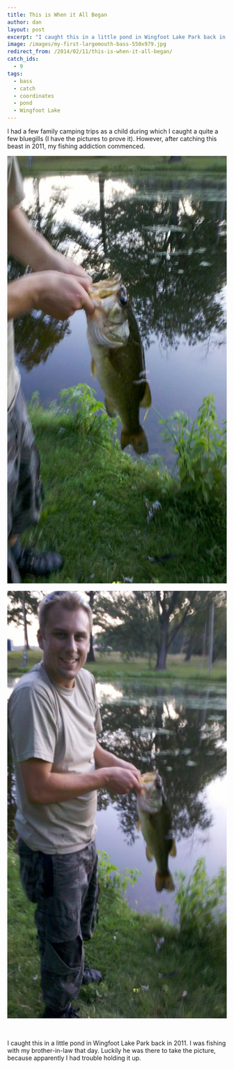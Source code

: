 ```yaml
---
title: This is When it All Began
author: dan
layout: post
excerpt: "I caught this in a little pond in Wingfoot Lake Park back in 2011. I was fishing with my brother-in-law that day. Luckily he was there to take the picture, because apparently I had trouble holding it up."
image: /images/my-first-largemouth-bass-550x979.jpg
redirect_from: /2014/02/11/this-is-when-it-all-began/
catch_ids:
  - 9
tags:
  - bass
  - catch
  - coordinates
  - pond
  - Wingfoot Lake
---
```

I had a few family camping trips as a child during which I caught a quite a few bluegills (I have the pictures to prove it). However, after catching this beast in 2011, my fishing addiction commenced.

<div id='gallery-1' class='gallery galleryid-10 gallery-columns-2 gallery-size-large'>
  <dl class='gallery-item'>
    <dt class='gallery-icon portrait'>
      <a href="/images/my-first-largemouth-bass-1456x2592.jpg"><img width="550" height="979" src="/images/my-first-largemouth-bass-550x979.jpg" class="attachment-large" alt="my first largemouth bass" /></a>
    </dt>
  </dl>
  <dl class='gallery-item'>
    <dt class='gallery-icon portrait'>
      <a href="/images/holding-my-first-largemouth-bass-1456x2592.jpg"><img width="550" height="979" src="/images/holding-my-first-largemouth-bass-550x979.jpg" class="attachment-large" alt="2011-07-16_20-37-37_482" /></a>
    </dt>
  </dl>
  <br style="clear: both" />
</div>

I caught this in a little pond in Wingfoot Lake Park back in 2011. I was fishing with my brother-in-law that day. Luckily he was there to take the picture, because apparently I had trouble holding it up.

